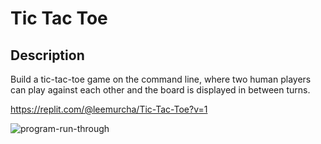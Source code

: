 # Tic Tac Toe
## Description
Build a tic-tac-toe game on the command line,
where two human players can play against each other 
and the board is displayed in between turns.

https://replit.com/@leemurcha/Tic-Tac-Toe?v=1


![program-run-through](https://user-images.githubusercontent.com/31606901/174356198-3333c636-0832-4fdb-841f-1bce4fb0af37.gif)
